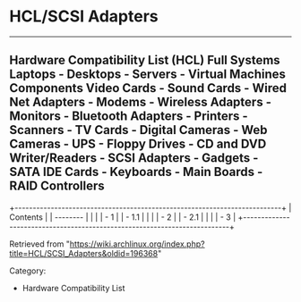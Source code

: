 HCL/SCSI Adapters
=================

  ------------------------------------------------------------------------------------------------------------------------------------------------------------------------------------------------------------------------------------------------------------------------------------------------------------------------
  Hardware Compatibility List (HCL)
  Full Systems
  Laptops - Desktops - Servers - Virtual Machines
  Components
  Video Cards - Sound Cards - Wired Net Adapters - Modems - Wireless Adapters - Monitors - Bluetooth Adapters - Printers - Scanners - TV Cards - Digital Cameras - Web Cameras - UPS - Floppy Drives - CD and DVD Writer/Readers - SCSI Adapters - Gadgets - SATA IDE Cards - Keyboards - Main Boards - RAID Controllers
  ------------------------------------------------------------------------------------------------------------------------------------------------------------------------------------------------------------------------------------------------------------------------------------------------------------------------

+--------------------------------------------------------------------------+
| Contents                                                                 |
| --------                                                                 |
|                                                                          |
| -   1                                                                    |
|     -   1.1                                                              |
|                                                                          |
| -   2                                                                    |
|     -   2.1                                                              |
|                                                                          |
| -   3                                                                    |
+--------------------------------------------------------------------------+

Retrieved from
"https://wiki.archlinux.org/index.php?title=HCL/SCSI_Adapters&oldid=196368"

Category:

-   Hardware Compatibility List
